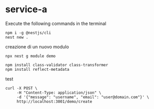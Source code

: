 # service-a

Execute the following commands in the terminal

```
npm i -g @nestjs/cli
nest new .
```

creazione di un nuovo modulo

```
npx nest g module demo

npm install class-validator class-transformer
npm install reflect-metadata

```

test
```
curl -X POST \
     -H "Content-Type: application/json" \
     -d '{"message": "username", "email": "user@domain.com"}' \
     http://localhost:3001/demo/create
```
